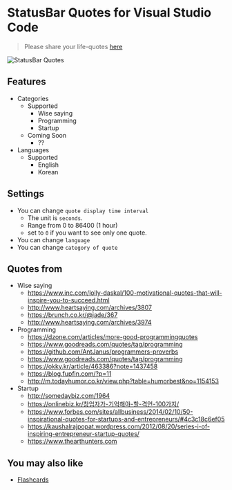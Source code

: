 # StatusBar Quotes for Visual Studio Code

> Please share your life-quotes [here](https://github.com/kim-sardine/statusbar-quotes/issues)

![StatusBar Quotes](https://raw.githubusercontent.com/kim-sardine/StatusBar-Quotes/master/assets/screenshot.gif)

## Features

- Categories
    - Supported
        - Wise saying
        - Programming
        - Startup
    - Coming Soon
        - ??
- Languages
    - Supported
        - English
        - Korean

## Settings

- You can change `quote display time interval`
    - The unit is `seconds`.
    - Range from 0 to 86400 (1 hour)
    - set to `0` if you want to see only one quote.
- You can change `language`
- You can change `category of quote`

## Quotes from

- Wise saying
    - https://www.inc.com/lolly-daskal/100-motivational-quotes-that-will-inspire-you-to-succeed.html
    - http://www.heartsaying.com/archives/3807
    - https://brunch.co.kr/@jade/367
    - http://www.heartsaying.com/archives/3974
- Programming
    - https://dzone.com/articles/more-good-programmingquotes
    - https://www.goodreads.com/quotes/tag/programming
    - https://github.com/AntJanus/programmers-proverbs
    - https://www.goodreads.com/quotes/tag/programming
    - https://okky.kr/article/463386?note=1437458
    - https://blog.fupfin.com/?p=11
    - http://m.todayhumor.co.kr/view.php?table=humorbest&no=1154153
- Startup
    - http://somedaybiz.com/1964
    - https://onlinebiz.kr/창업자가-기억해야-할-격언-100가지/
    - https://www.forbes.com/sites/allbusiness/2014/02/10/50-inspirational-quotes-for-startups-and-entrepreneurs/#4c3c18c6ef05
    - https://kaushalrajpopat.wordpress.com/2012/08/20/series-i-of-inspiring-entrepreneur-startup-quotes/
    - https://www.thearthunters.com

## You may also like

- [Flashcards](https://marketplace.visualstudio.com/items?itemName=kim-sardine.flashcards)
